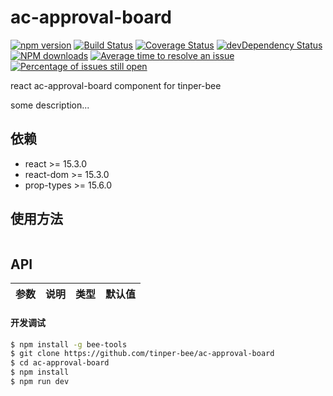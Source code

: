 # ac-approval-board

[![npm version](https://img.shields.io/npm/v/ac-approval-board.svg)](https://www.npmjs.com/package/ac-approval-board)
[![Build Status](https://img.shields.io/travis/tinper-bee/ac-approval-board/master.svg)](https://travis-ci.org/tinper-bee/ac-approval-board)
[![Coverage Status](https://coveralls.io/repos/github/tinper-bee/ac-approval-board/badge.svg?branch=master)](https://coveralls.io/github/tinper-bee/ac-approval-board?branch=master)
[![devDependency Status](https://img.shields.io/david/dev/tinper-bee/ac-approval-board.svg)](https://david-dm.org/tinper-bee/ac-approval-board#info=devDependencies)
[![NPM downloads](http://img.shields.io/npm/dm/ac-approval-board.svg?style=flat)](https://npmjs.org/package/ac-approval-board)
[![Average time to resolve an issue](http://isitmaintained.com/badge/resolution/tinper-bee/ac-approval-board.svg)](http://isitmaintained.com/project/tinper-bee/ac-approval-board "Average time to resolve an issue")
[![Percentage of issues still open](http://isitmaintained.com/badge/open/tinper-bee/ac-approval-board.svg)](http://isitmaintained.com/project/tinper-bee/ac-approval-board "Percentage of issues still open")


react ac-approval-board component for tinper-bee

some description...

## 依赖

- react >= 15.3.0
- react-dom >= 15.3.0
- prop-types >= 15.6.0

## 使用方法

```js

```



## API

|参数|说明|类型|默认值|
|:--|:---:|:--:|---:|

#### 开发调试

```sh
$ npm install -g bee-tools
$ git clone https://github.com/tinper-bee/ac-approval-board
$ cd ac-approval-board
$ npm install
$ npm run dev
```
